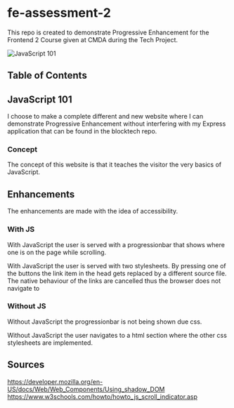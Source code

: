 # fe-assessment-2
This repo is created to demonstrate Progressive Enhancement for the Frontend 2 Course given at CMDA during the Tech Project.

![JavaScript 101](https://i.imgur.com/TnjjyMd.png)

## Table of Contents

## JavaScript 101
I choose to make a complete different and new website where I can demonstrate Progressive Enhancement without interfering with my Express application that can be found in the blocktech repo.

### Concept
The concept of this website is that it teaches the visitor the very basics of JavaScript. 

## Enhancements
The enhancements are made with the idea of accessibility.

### With JS
With JavaScript the user is served with a progressionbar that shows where one is on the page while scrolling.

With JavaScript the user is served with two stylesheets. By pressing one of the buttons the link item in the head gets replaced by a different source file. The native behaviour of the links are cancelled thus the browser does not navigate to 

### Without JS
Without JavaScript the progressionbar is not being shown due css.

Without JavaScript the user navigates to a html section where the other css stylesheets are implemented.

## Sources
https://developer.mozilla.org/en-US/docs/Web/Web_Components/Using_shadow_DOM
https://www.w3schools.com/howto/howto_js_scroll_indicator.asp
